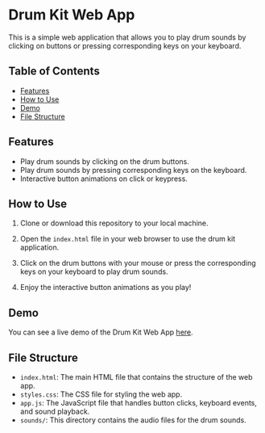 # Drum Kit Web App

This is a simple web application that allows you to play drum sounds by clicking on buttons or pressing corresponding keys on your keyboard.

## Table of Contents

- [Features](#features)
- [How to Use](#how-to-use)
- [Demo](#demo)
- [File Structure](#file-structure)

## Features

- Play drum sounds by clicking on the drum buttons.
- Play drum sounds by pressing corresponding keys on the keyboard.
- Interactive button animations on click or keypress.

## How to Use

1. Clone or download this repository to your local machine.

2. Open the `index.html` file in your web browser to use the drum kit application.

3. Click on the drum buttons with your mouse or press the corresponding keys on your keyboard to play drum sounds.

4. Enjoy the interactive button animations as you play!

## Demo

You can see a live demo of the Drum Kit Web App [here](#).

## File Structure

- `index.html`: The main HTML file that contains the structure of the web app.
- `styles.css`: The CSS file for styling the web app.
- `app.js`: The JavaScript file that handles button clicks, keyboard events, and sound playback.
- `sounds/`: This directory contains the audio files for the drum sounds.




